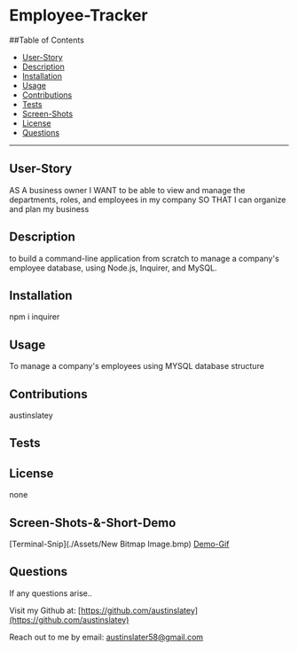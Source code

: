 # Employee-Tracker


  ##Table of Contents

  * [User-Story](#user-story)
  * [Description](#description)
  * [Installation](#installation)
  * [Usage](#usage)
  * [Contributions](#contributions)
  * [Tests](#tests)
  * [Screen-Shots](#screen-shots)
  * [License](#license)
  * [Questions](#questions)

  


  ---

  ## User-Story
  AS A business owner I WANT to be able to view and manage the departments, roles, and employees in my company SO THAT I can organize and plan my business

  ## Description
  to build a command-line application from scratch to manage a company's employee database, using Node.js, Inquirer, and MySQL.

  ## Installation
  npm i inquirer

  ## Usage
  To manage a company's employees using MYSQL database structure

  ## Contributions
  austinslatey

  ## Tests
  

  ## License 
  none

  ## Screen-Shots-&-Short-Demo
  [Terminal-Snip](./Assets/New Bitmap Image.bmp)
  [Demo-Gif](Assets/Demo-gif.gif)
  

  ## Questions

  If any questions arise..

  Visit my Github at: [https://github.com/austinslatey](https://github.com/austinslatey)

  Reach out to me by email: austinslater58@gmail.com